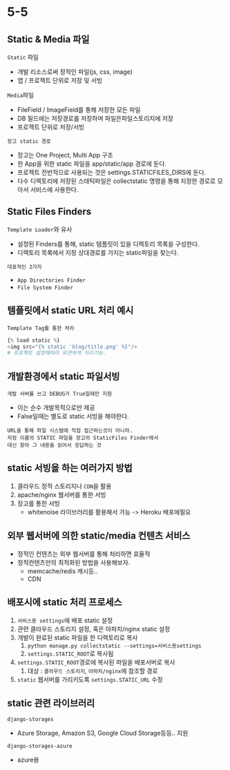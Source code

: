 # 5-5 

## Static & Media 파일

`Static` 파일 

- 개발 리소스로써 정적인 파일(js, css, image)
- 앱 / 프로젝트 단위로 저장 및 서빙

`Media`파일

- FileField / ImageField를 통해 저장한 모든 파일
- DB 필드에는 저장경로를 저장하며 파일은파일스토리지에 저장
- 프로젝트 단위로 저장/서빙

`장고 static 경로`

- 장고는 One Project, Multi App 구조
- 한 App을 위한 static 파일을 app/static/app 경로에 둔다.
- 프로젝트 전반적으로 사용되는 것은 settings.STATICFILES_DIRS에 둔다.
- 다수 디렉토리에 저장된 스태틱파일은 collectstatic 명령을 통해 지정한 경로로 모아서 서비스에 사용한다.

## Static Files Finders

`Template Loader`와 유사

- 설정된 Finders를 통해, static 템플릿이 있을 디렉토리 목록을 구성한다.
- 디렉토리 목록에서 지정 상대경로를 가지는 static파일을 찾는다.

`대표적인 2가지`

- `App Directories Finder`
- `File System Finder`


## 템플릿에서 static URL 처리 예시

`Template Tag를 통한 처리`

```Python
{% load static %}
<img src="{% static 'blog/title.png' %}"/>
# 프로젝트 설정에따라 유연하게 처리가능.
```

## 개발환경에서 static 파일서빙

`개발 서버를 쓰고 DEBUG가 True일때만 지원`

- 이는 순수 개발목적으로만 제공
- False일때는 별도로 static 서빙을 해야한다.

`URL을 통해 파일 시스템에 직접 접근하는것이 아니라.`  
`지정 이름의 STATIC 파일을 장고의 StaticFiles Finder에서`  
`대신 찾아 그 내용을 읽어서 응답하는 것`

## static 서빙을 하는 여러가지 방법

1. 클라우드 정적 스토리지나 `CDN`을 활용
2. apache/nginx 웹서버를 통한 서빙
3. 장고를 통한 서빙
   - whitenoise 라이브러리를 활용해서 가능 -> Heroku 배포에필요

## 외부 웹서버에 의한 static/media 컨텐츠 서비스

- 정적인 컨텐츠는 외부 웹서버를 통해 처리하면 효율적
- 정적컨텐츠만의 최적화된 방법을 사용해보자.
  - memcache/redis 캐시등..
  - CDN

## 배포시에 static 처리 프로세스

1. `서비스용 settings`에 배포 static 설정
2. 관련 클라우드 스토리지 설정, 혹은 아파치/nginx static 설정
3. 개발이 완료된 static 파일을 한 디렉토리로 복사
   1. `python manage.py collectstatic --settings=서비스용settings`
   2. `settings.STATIC_ROOT`로 복사됨
4. `settings.STATIC_ROOT`경로에 복사된 파일을 배포서버로 복사
   1. 대상 : `클라우드 스토리지`, `아파치/nginx`에 참조할 경로
5. `static` 웹서버를 가리키도록 `settings.STATIC_URL` 수정

## static 관련 라이브러리

`django-storages`

- Azure Storage, Amazon S3, Google Cloud Storage등등.. 지원

`django-storages-azure`

- azure용